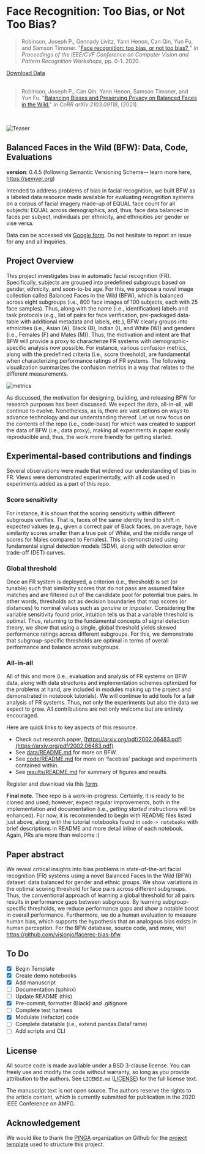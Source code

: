 # Face Recognition: Too Bias, or Not Too Bias?
<div>
<blockquote>
     Robinson, Joseph P., Gennady Livitz, Yann Henon, Can Qin, Yun Fu, and Samson Timoner. 
     "<a href="https://arxiv.org/pdf/2002.06483.pdf">Face recognition: too bias, or not too bias?
     </a>" 
     <i>In Proceedings of the IEEE/CVF Conference on Computer Vision and Pattern Recognition 
     Workshops</i>, pp. 0-1. 2020.
 </blockquote>
</div>
<div>
    <div>
      <a href="https://forms.gle/3HDBikmz36i9DnFf7">Download Data</a> 
     </div>
    <div style="display: none;" id="robinsonfacebias2020">
      <pre class="bibtex">@inproceedings{robinson2020face,
               title={Face recognition: too bias, or not too bias?},
               author={Robinson, Joseph P and Livitz, Gennady and Henon, Yann and Qin, Can and Fu, Yun and Timoner, Samson},
               booktitle={Proceedings of the IEEE/CVF Conference on Computer Vision and Pattern Recognition Workshops},
               pages={0--1},
               year={2020}
             }
    </pre>
  </div>
  <br>
</div>

<div>
<blockquote>
     Robinson, Joseph P., Can Qin, Yann Henon, Samson Timoner, and Yun Fu. 
     "<a href="https://arxiv.org/pdf/2103.09118.pdf">Balancing Biases and Preserving Privacy on
Balanced Faces in the Wild.</a>" <i>In CoRR arXiv:2103.09118</i>, (2021).
 </blockquote>
</div>
<div>
    <div style="display: none;" id="robinson2021balancing">
      <pre class="bibtex">@article{robinson2021balancing,
        title={Balancing Biases and Preserving Privacy on Balanced Faces in the Wild},
        author={Robinson, Joseph P and Qin, Can and Henon, Yann and Timoner, Samson and Fu, Yun},
        journal={arXiv preprint arXiv:2103.09118},
        year={2021}
       }
    </pre>
  </div>
  <br>
</div>


![Teaser](docs/bfw-logo.png)

## Balanced Faces in the Wild (BFW): Data, Code, Evaluations

__version__: 0.4.5 (following Semantic Versioning Scheme-- learn more here, https://semver.org)

Intended to address problems of bias in facial recognition, we built BFW as a labeled data resource made available for evaluating recognition systems on a corpus of facial imagery made-up of EQUAL face count for all subjects: EQUAL across demographics, and, thus, face data balanced in faces per subject, individuals per ethnicity, and ethnicities per gender or vise versa.


Data can be accessed via <a href="https://forms.gle/PAKbxgUxCSUbM29q9">Google form</a>. Do not hesitate to report an issue for any and all inquiries.

## Project Overview
This project investigates bias in automatic facial recognition (FR). Specifically, subjects are grouped into predefined subgroups based on gender, ethnicity, and soon-to-be age. For this, we propose a novel image collection called Balanced Faces in the Wild (BFW), which is balanced across eight subgroups (i.e., 800 face images of 100 subjects, each with 25 face samples). Thus, along with the name (i.e., identification) labels and task protocols (e.g., list of pairs for face verification, pre-packaged data-table with additional metadata and labels, etc.), BFW clearly groups into ethnicities (i.e., Asian (A), Black (B), Indian (I), and White (W)) and genders (i.e., Females (F) and Males (M)). Thus, the motivation and intent are that BFW will provide a proxy to characterize FR systems with demographic-specific analysis now possible. For instance, various confusion metrics, along with the predefined criteria (i.e., score threshold), are fundamental when characterizing performance ratings of FR systems. The following visualization summarizes the confusion metrics in a way that relates to the different measurements.

![metrics](docs/metric-summary.png)

As discussed, the motivation for designing, building, and releasing BFW for research purposes has been discussed. We expect the data, all-in-all, will continue to evolve. Nonetheless, as is, there are vast options on ways to advance technology and our understanding thereof. Let us now focus on the contents of the repo (i.e., code-base) for which was created to support the data of BFW (i.e., data proxy), making all experiments in paper easily reproducible and, thus, the work more friendly for getting started.

## Experimental-based contributions and findings
Several observations were made that widened our understanding of bias in FR. Views were demonstrated experimentally, with all code used in experiments added as a part of this repo.

### Score sensitivity
For instance, it is shown that the scoring sensitivity within different subgroups verifies. That is, faces of the same identity tend to shift in expected values (e.g., given a correct pair of Black faces, on average, have similarity scores smaller than a true pair of White, and the middle range of scores for Males compared to Females). This is demonstrated using fundamental signal detection models (SDM), along with detection error trade-off (DET) curves.

### Global threshold
Once an FR system is deployed, a criterion (i.e., threshold) is set (or tunable) such that similarity scores that do not pass are assumed false matches and are filtered out of the candidate pool for potential true pairs. In other words, thresholds act as decision boundaries that map scores (or distances) to nominal values such as *genuine* or *imposter*. Considering the variable sensitivity found prior, intuition tells us that a variable threshold is optimal. Thus, returning to the fundamental concepts of signal detection theory, we show that using a single, global threshold yields skewed performance ratings across different subgroups. For this, we demonstrate that subgroup-specific thresholds are optimal in terms of overall performance and balance across subgroups. 

### All-in-all
All of this and more (i.e., evaluation and analysis of FR systems on BFW data, along with data structures and implementation schemes optimized for the problems at hand, are included in modules making up the project and demonstrated in notebook tutorials). We will continue to add tools for a fair analysis of FR systems. Thus, not only the experiments but also the data we expect to grow. All contributions are not only welcome but are entirely encouraged.


Here are quick links to key aspects of this resource.

* Check out research paper, [https://arxiv.org/pdf/2002.06483.pdf](https://arxiv.org/pdf/2002.06483.pdf)
* See [data/README.md](data/README.md) for more on BFW.
* See [code/README.md](code/README.md) for more on 'facebias' package and experiments contained within.
* See [results/README.md](results/README.md) for summary of figures and results.

Register and download via this <a href="https://forms.office.com/Pages/ResponsePage.aspx?id=DQSIkWdsW0yxEjajBLZtrQAAAAAAAAAAAAMAAMDJhXxUMElHQ0tVSDFSNDZTMVBPSVpXMkxJTkY4Ny4u">form</a>.

**Final note.** Thee repo is a work-in-progress. Certainly, it is ready to be cloned and used; however, expect regular improvements, both in the implementation and documentation (i.e., *getting started* instructions will be enhanced). For now, it is recommended to begin with README files listed just above, along with the tutorial notebooks found in `code-> notebooks` with brief descriptions in README and more detail inline of each notebook. Again, PRs are more than welcome :)

## Paper abstract
We reveal critical insights into bias problems in state-of-the-art facial recognition (FR) systems using a novel Balanced Faces In the Wild (BFW) dataset: data balanced for gender and ethnic groups. We show variations in the optimal scoring threshold for face pairs across different subgroups. Thus, the conventional approach of learning a global threshold for all pairs results in performance gaps between subgroups. By learning subgroup-specific thresholds, we reduce performance gaps and show a notable boost in overall performance. Furthermore, we do a human evaluation to measure human bias, which supports the hypothesis that an analogous bias exists in human perception. For the BFW database, source code, and more, visit <a href="https://github.com/visionjo/facerec-bias-bfw">https://github.com/visionjo/facerec-bias-bfw</a>.


## To Do
- [x] Begin Template
- [x] Create demo notebooks
- [x] Add manuscript
- [ ] Documentation (sphinx)
- [ ] Update README (this)
- [x] Pre-commit, formatter (Black) and .gitignore
- [ ] Complete test harness
- [x] Modulate (refactor) code
- [ ] Complete datatable (i.e., extend pandas.DataFrame)
- [ ] Add scripts and CLI

## License

All source code is made available under a BSD 3-clause license. You can freely use and modify the code without warranty, so long as you provide attribution to the authors. See `LICENSE.md` ([LICENSE](LICENSE.md)) for the full license text.

The manuscript text is not open source. The authors reserve the rights to the article content, which is currently submitted for publication in the 2020 IEEE Conference on AMFG.

## Acknowledgement
We would like to thank the [PINGA](https://github.com/pinga-lab?type=source) organization on Github for the [project template](https://github.com/pinga-lab/paper-template) used to structure this project.
